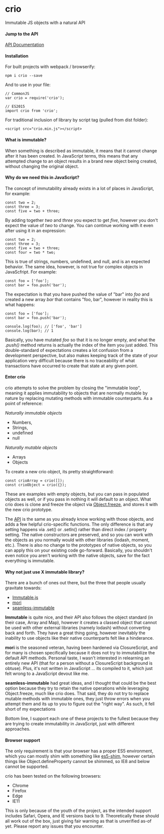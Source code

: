 # crio
Immutable JS objects with a natural API

#### Jump to the API
[API Documentation](API.md)

#### Installation
For built projects with webpack / browserify:
```
npm i crio --save
```
And to use in your file:
```
// CommonJS
var crio = require('crio');

// ES2015
import crio from 'crio';
```

For traditional inclusion of library by script tag (pulled from dist folder):
```
<script src="crio.min.js"></script>
```

#### What is immutable?

When something is described as immutable, it means that it cannot change after it has been created. In JavaScript terms, this means that any attempted change to an object results in a brand new object being created, without changing the original object.

#### Why do we need this in JavaScript?

The concept of immutability already exists in a lot of places in JavaScript, for example:
```
const two = 2;
const three = 3;
const five = two + three;
```
By adding together *two* and *three* you expect to get *five*, however you don't expect the value of *two* to change. You can continue working with it even after using it in an expression:
```
const two = 2;
const three = 3;
const five = two + three;
const four = two * two;
```
This is true of strings, numbers, undefined, and null, and is an expected behavior. The same idea, however, is not true for complex objects in JavaScfript. For example:
```
const foo = ['foo'];
const bar = foo.push('bar');
```
The expectation is that you have pushed the value of "bar" into *foo* and created a new array *bar* that contains "foo, bar", however in reality this is what happens:
```
const foo = ['foo'];
const bar = foo.push('bar');

console.log(foo); // ['foo', 'bar']
console.log(bar); // 1
```
Basically, you have mutated *foo* so that it is no longer empty, and what the *.push()* method returns is actually the index of the item you just added. This double-standard of expectations creates a lot confusion from a development perspective, but also makes keeping track of the state of your application very difficult because there is no traceability of what transactions have occurred to create that state at any given point.

#### Enter crio

crio attempts to solve the problem by closing the "immutable loop", meaning it applies immutability to objects that are normally mutable by nature by replacing mutating methods with immutable counterparts. As a point of reference:

*Naturally immutable objects*
* Numbers,
* Strings,
* undefined
* null

*Naturally mutable objects*
* Arrays
* Objects

To create a new crio object, its pretty straightforward:
```
const crioArray = crio([]);
const crioObject = crio({});
```
These are examples with empty objects, but you can pass in populated objects as well, or if you pass in nothing it will default to an object. What crio does is clone and freeze the object via [Object.freeze](https://developer.mozilla.org/en-US/docs/Web/JavaScript/Reference/Global_Objects/Object/freeze), and stores it with the new crio prototype. 

The [API](API.md) is the same as you already know working with those objects, and adds a few helpful crio-specific functions. The only difference is that any setting happens via .set() or .setIn() rather than direct index / property setting. The native constructors are preserved, and so you can work with the objects as you normally would with other libraries (lodash, moment, etc.). There is also no change to the prototypes of native objects, so you can apply this on your existing code go-forward. Basically, you shouldn't even notice you aren't working with the native objects, save for the fact everything is immutable. 

#### Why not just use X immutable library?

There are a bunch of ones out there, but the three that people usually gravitate towards:
* [Immutable.js](https://github.com/facebook/immutable-js)
* [mori](https://github.com/swannodette/mori)
* [seamless-immutable](https://github.com/rtfeldman/seamless-immutable)

**Immutable** is quite nice, and their API also follows the object standard (in their case, Array and Map), however it creates a classed object that cannot be used with other external libraries (namely lodash) without converting back and forth. They have a great thing going, however inevitably the inability to use objects like their native counterparts felt like a hinderance.

**mori** is the seasoned veteran, having been hardened via ClosureScript, and for many is chosen specifically because it does not try to immutabilize the default API methods. Personal taste, I wasn't interested in relearning an entirely new API (that for a person without a ClosureScript background is obtuse). Plus, it's not written in JavaScript ... its compiled to it, which just felt wrong to a JavaScript devout like me.

**seamless-immutable** had great ideas, and I thought that could be the best option because they try to retain the native operations while leveraging Object.freeze, much like crio does. That said, they do not try to replace mutable methods with immutable ones, they just throw errors when you attempt them and its up to you to figure out the "right way". As such, it fell short of my expectations

Bottom line, I support each one of these projects to the fullest because they are trying to create immutability in JavaScript, just with different approaches.

#### Browser support

The only requirement is that your browser has a proper ES5 environment, which you can mostly shim with something like [es5-shim](https://github.com/es-shims/es5-shim), however certain things like Object.defineProperty cannot be shimmed, so IE8 and below cannot be supported.

crio has been tested on the following browsers:
* Chrome
* Firefox
* Edge
* IE11

This is only because of the youth of the project, as the intended support includes Safari, Opera, and IE versions back to 9. Theoretically these should all work out of the box, just giving fair warning as that is unverified as-of yet. Please report any issues that you encounter.
